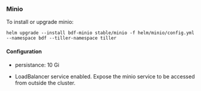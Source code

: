 ### Minio

To install or upgrade minio:

```
helm upgrade --install bdf-minio stable/minio -f helm/minio/config.yml --namespace bdf --tiller-namespace tiller
```

#### Configuration

* persistance: 10 Gi

* LoadBalancer service enabled.
Expose the minio service to be accessed from outside the cluster.
